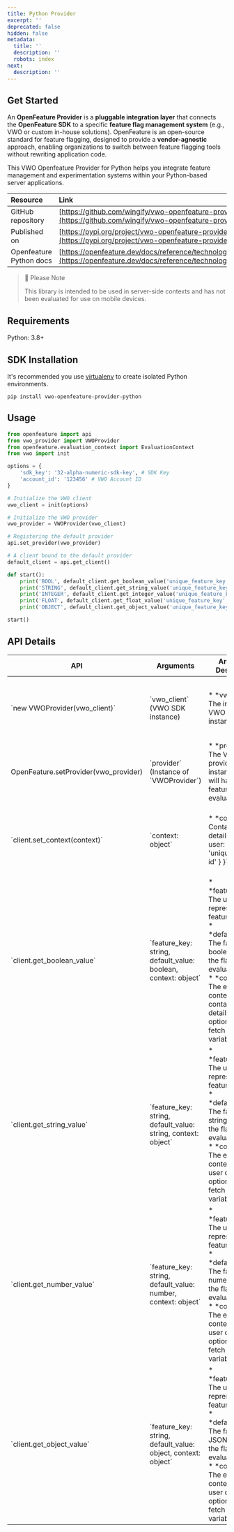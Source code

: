 ```yaml
---
title: Python Provider
excerpt: ''
deprecated: false
hidden: false
metadata:
  title: ''
  description: ''
  robots: index
next:
  description: ''
---
```

## Get Started

An **OpenFeature Provider** is a **pluggable integration layer** that connects the **OpenFeature SDK** to a specific **feature flag management system** (e.g., VWO or custom in-house solutions). OpenFeature is an open-source standard for feature flagging, designed to provide a **vendor-agnostic** approach, enabling organizations to switch between feature flagging tools without rewriting application code.

This VWO Openfeature Provider for Python helps you integrate feature management and experimentation systems within your Python-based server applications.

| Resource                | Link                                                                                                                                   |
| :---------------------- | :------------------------------------------------------------------------------------------------------------------------------------- |
| GitHub repository       | [https://github.com/wingify/vwo-openfeature-provider-python](https://github.com/wingify/vwo-openfeature-provider-python)               |
| Published on            | [https://pypi.org/project/vwo-openfeature-provider-python/](https://pypi.org/project/vwo-openfeature-provider-python/)                 |
| Openfeature Python docs | [https://openfeature.dev/docs/reference/technologies/server/python](https://openfeature.dev/docs/reference/technologies/server/python) |

> 🚧 Please Note
>
> This library is intended to be used in server-side contexts and has not been evaluated for use on mobile devices.

## Requirements

Python: 3.8+

## SDK Installation

It's recommended you use [virtualenv](https://virtualenv.pypa.io/en/latest/) to create isolated Python environments.

```shell Shell
pip install vwo-openfeature-provider-python
```

## Usage

```python Python
from openfeature import api
from vwo_provider import VWOProvider
from openfeature.evaluation_context import EvaluationContext
from vwo import init

options = {
    'sdk_key': '32-alpha-numeric-sdk-key', # SDK Key
    'account_id': '123456' # VWO Account ID
}

# Initialize the VWO client
vwo_client = init(options)

# Initialize the VWO provider
vwo_provider = VWOProvider(vwo_client)

# Registering the default provider
api.set_provider(vwo_provider)

# A client bound to the default provider
default_client = api.get_client()

def start():
    print('BOOL', default_client.get_boolean_value('unique_feature_key', False, EvaluationContext(attributes={'id': 'user_id', 'key': 'boolean_variable'})))
    print('STRING', default_client.get_string_value('unique_feature_key', '', EvaluationContext(attributes={'id': 'user_id', 'key': 'string_variable'})))
    print('INTEGER', default_client.get_integer_value('unique_feature_key', 10, EvaluationContext(attributes={'id': 'user_id', 'key': 'number_variable'})))
    print('FLOAT', default_client.get_float_value('unique_feature_key', 10.0, EvaluationContext(attributes={'id': 'user_id', 'key': 'float_variable'})))
    print('OBJECT', default_client.get_object_value('unique_feature_key', {}, EvaluationContext(attributes={'id': 'user_id', 'key': 'json-variable'})))

start()
```

## API Details

<Table>
  <thead>
    <tr>
      <th>
        API
      </th>
      <th>
        Arguments
      </th>
      <th>
        Argument Description
      </th>
      <th>
        API Description
      </th>
    </tr>
  </thead>
  <tbody>
    <tr>
      <td>
        `new VWOProvider(vwo_client)`
      </td>
      <td>
        `vwo_client` (VWO SDK instance)
      </td>
      <td>
        * *vwo_client*: The initialized VWO SDK client instance.
      </td>
      <td>
        Creates a new instance of `VWOProvider`, which integrates VWO with OpenFeature.
      </td>
    </tr>
    <tr>
      <td>
        OpenFeature.setProvider(vwo_provider)
      </td>
      <td>
        `provider` (Instance of `VWOProvider`)
      </td>
      <td>
        * *provider*: The VWO provider instance that will handle feature flag evaluations.
      </td>
      <td>
        Sets the provider for OpenFeature, enabling it to evaluate feature flags using VWO.
      </td>
    </tr>
    <tr>
      <td>
        `client.set_context(context)`
      </td>
      <td>
        `context: object`
      </td>
      <td>
        * *context*: Contains user details (e.g., `{ user: { id: 'unique-user-id' } }`).
      </td>
      <td>
        Sets the evaluation context for feature flag evaluations, helping with user-based targeting.
      </td>
    </tr>
    <tr>
      <td>
        `client.get_boolean_value`
      </td>
      <td>
        `feature_key: string, default_value: boolean, context: object`
      </td>
      <td>
        * *feature_key*: The unique key representing the feature flag.<br>* *default_value*: The fallback boolean value if the flag evaluation fails.<br>* *context*: The evaluation context containing user details and an optional `key` to fetch a specific variable.
      </td>
      <td>
        Fetches the boolean value of a feature flag. If `key` is present in `context`, it retrieves a specific variable; otherwise, it returns whether the feature is enabled.
      </td>
    </tr>
    <tr>
      <td>
        `client.get_string_value`
      </td>
      <td>
        `feature_key: string, default_value: string, context: object`
      </td>
      <td>
        * *feature_key*: The unique key representing the feature flag.<br>* *default_value*: The fallback string value if the flag evaluation fails.<br>* *context*: The evaluation context with user details and optional `key` to fetch a specific variable.
      </td>
      <td>
        Fetches the string value of a feature flag. Requires `key` in `context` to return a specific variable's value; otherwise, returns `undefined`.
      </td>
    </tr>
    <tr>
      <td>
        `client.get_number_value`
      </td>
      <td>
        `feature_key: string, default_value: number, context: object`
      </td>
      <td>
        * *feature_key*: The unique key representing the feature flag.<br>* *default_value*: The fallback numeric value if the flag evaluation fails.<br>* *context*: The evaluation context with user details and optional `key` to fetch a specific variable.
      </td>
      <td>
        Fetches the numeric value of a feature flag. Requires `key` in `context` to return a specific variable's value; otherwise, returns `undefined`.
      </td>
    </tr>
    <tr>
      <td>
        `client.get_object_value`
      </td>
      <td>
        `feature_key: string, default_value: object, context: object`
      </td>
      <td>
        * *feature_key*: The unique key representing the feature flag.<br>* *default_value*: The fallback JSON object if the flag evaluation fails.<br>* *context*: The evaluation context with user details and optional `key` to fetch a specific variable.
      </td>
      <td>
        Fetches the JSON object value of a feature flag. If `key` is provided in `context`, it retrieves a specific variable value; otherwise, it returns all JSON variables.
      </td>
    </tr>
  </tbody>
</Table>